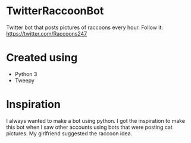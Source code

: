 # TwitterRaccoonBot
Twitter bot that posts pictures of raccoons every hour.
Follow it: https://twitter.com/Raccoons247

# Created using
- Python 3
- Tweepy

# Inspiration
I always wanted to make a bot using python. I got the inspiration to make this bot when I saw other accounts using bots that were posting cat pictures. My girlfriend suggested the raccoon idea.
